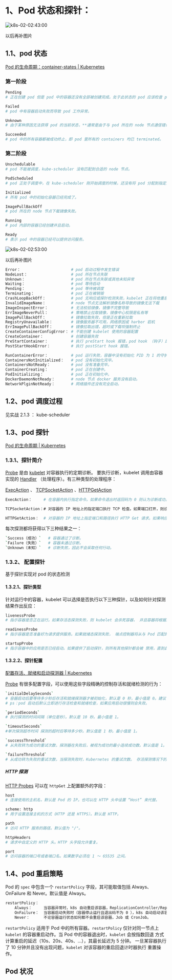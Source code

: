 # 1、Pod 状态和探针：

![k8s-02-02:43:00](._images/pod状态和探针/image-20220220112747351.png)

以后再补图片

## 1.1、pod 状态

[Pod 的生命周期：container-states | Kubernetes](https://kubernetes.io/zh/docs/concepts/workloads/pods/pod-lifecycle/#container-states)

### 第一阶段

```bash
Pending
# 正在创建 pod 但是 pod 中的容器还没有全部被创建完成。处于此状态的 pod 应该检查 pod 依赖的存储是否有挂载权限、镜像是否可以下载、调度是否正常等。

Failed
# pod 中有容器启动失败而导致 pod 工作异常。

Unknown
# 由于某种原因无法获得 pod 的当前状态，**通常是由于与 pod 所在的 node 节点通信错误。**

Succeeded
# pod 中的所有容器都被成功终止，即 pod 里所有的 containers 均已 terminated。
```

### 第二阶段

```bash
Unschedulable
# pod 不能被调度，kube-scheduler 没有匹配到合适的 node 节点。

PodScheduled
# pod 正处于调度中，在 kube-scheduler 刚开始调度的时候，还没有将 pod 分配到指定的 node，在筛选出合适的节点后就会更新 etcd 数据，将 pod 分配到指定的 node。

Initialized
# 所有 pod 中的初始化容器已经完成了。

ImagePullBackOff
# pod 所在的 node 节点下载镜像失败。

Running
# pod 内部的容器已经创建并且启动。

Ready
# 表示 pod 中的容器已经可以提供访问服务。
```

![k8s-02-02:53:00](._images/pod状态和探针/image-20220220115113095.png)

以后再补图片

```BASH
Error：						# pod 启动过程中发生错误
NodeLost：					# pod 所在节点失联
Unknown：					# pod 所在节点失联或其他未知异常
Waiting：					# pod 等待启动
Pending：					# pod 等待被调度
Terminating：				# pod 正在被销毁
CrashLoopBackOff：			# pod 无响应或探针检测失败，kubelet 正在将他重启。
InvalidImageName：			# node 节点无法解析镜像名称导致的镜像无法下载
ImageInspectError：			# 无法校验镜像，镜像不完整导致
ErrImageNeverPull：			# 策略禁止拉取镜像，镜像中心权限是私有等
ImagePullBackOff：			# 镜像拉取失败，但是正在重新拉取
RegistryUnavailable：		# 镜像服务器不可用，网络原因或 harbor 宕机
ErrImagePullBackOff：		# 镜像拉取出错，超时或下载呗强制终止
CreateContainerConfigError：	# 不能创建 kubelet 使用的容器配置
CreateContainer：			# 创建容器失败
PreStartContainer：			# 执行 preStart hook 报错，pod hook （钩子）是由 Kubernetes 管理的 kubelet 发起的，当容器中的进程启动前或者容器中的进程终止前运行，比如容器创建完成后里面的服务启动之前可以检查一下依赖的其他服务是否启动，或者容器退出之前可以把容器中的服务先通过命令停止。
PostStartHookError：			# 执行 postStart hook 报错。

RunContainerError：			# pod 运行失败，容器中没有初始化 PID 为 1 的守护进程等。
ContainersNotInitialized：	# pod 没有初始化完毕。
ContainersNotReady：			# pod 没有准备完毕。
ContainerCreating：			# pod 正在创建中。
PodInitializing：			# pod 正在初始化中。
DockerDaemonNotReady：		# node 节点 docker 服务没有启动。
NetworkPlginNotReady：		# 网络插件还没有完全启动。
```

## 1.2、pod 调度过程

见实战 2.1.3 ： kube-scheduler

## 1.3、pod 探针

[Pod 的生命周期 | Kubernetes](https://kubernetes.io/zh/docs/concepts/workloads/pods/pod-lifecycle/#container-probes)

### 1.3.1、探针简介

[Probe](https://kubernetes.io/docs/reference/generated/kubernetes-api/v1.23/#probe-v1-core) 是由 [kubelet](https://kubernetes.io/zh/docs/reference/command-line-tools-reference/kubelet/) 对容器执行的定期诊断。 要执行诊断，kubelet 调用由容器实现的 [Handler](https://kubernetes.io/docs/reference/generated/kubernetes-api/v1.23/#handler-v1-core) （处理程序）。有三种类型的处理程序：

[ExecAction](https://kubernetes.io/docs/reference/generated/kubernetes-api/v1.23/#execaction-v1-core)  、 [TCPSocketAction](https://kubernetes.io/docs/reference/generated/kubernetes-api/v1.23/#tcpsocketaction-v1-core)  、[HTTPGetAction](https://kubernetes.io/docs/reference/generated/kubernetes-api/v1.23/#httpgetaction-v1-core)

```bash
ExecAction： 	# 在容器内执行指定命令。如果命令退出时返回码为 0 则认为诊断成功。

TCPSocketAction：# 对容器的 IP 地址上的指定端口执行 TCP 检查。如果端口打开，则诊断被认为是成功的。

HTTPGetAction： 	# 对容器的 IP 地址上指定端口和路径执行 HTTP Get 请求。如果响应的状态码大于等于 200 且小于 400，则诊断被认为是成功的。
```

每次探测都将获得以下三种结果之一：

```bash
`Success（成功）`	# 容器通过了诊断。
`Failure（失败）`	# 容器未通过诊断。
`Unknown（未知）`	# 诊断失败，因此不会采取任何行动。
```

### 1.3.2、 配置探针

基于探针实现对 pod 的状态检测

#### 1.3.2.1、探针类型

针对运行中的容器，kubelet 可以选择是否执行以下三种探针，以及如何针对探测结果作出反应：

```bash
livenessProbe
# 指示容器是否正在运行。如果存活态探测失败，则 kubelet 会杀死容器， 并且容器将根据其重启策略决定未来。如果容器不提供存活探针， 则默认状态为 Success。

readinessProbe
# 指示容器是否准备好为请求提供服务。如果就绪态探测失败， 端点控制器将从与 Pod 匹配的所有服务的端点列表中删除该 Pod 的 IP 地址。 初始延迟之前的就绪态的状态值默认为 Failure。 如果容器不提供就绪态探针，则默认状态为 Success。

startupProbe
# 指示容器中的应用是否已经启动。如果提供了启动探针，则所有其他探针都会被 禁用，直到此探针成功为止。如果启动探测失败，kubelet 将杀死容器，而容器依其 重启策略进行重启。 如果容器没有提供启动探测，则默认状态为 Success。
```

#### 1.3.2.2、探针配置

[配置存活、就绪和启动探测器 | Kubernetes](https://kubernetes.io/zh/docs/tasks/configure-pod-container/configure-liveness-readiness-startup-probes/)

[Probe](https://kubernetes.io/docs/reference/generated/kubernetes-api/v1.23/#probe-v1-core) 有很多配置字段，可以使用这些字段精确的控制存活和就绪检测的行为：

```bash
`initialDelaySeconds`
# 容器启动后要等待多少秒后存活和就绪探测器才被初始化，默认是 0 秒，最小值是 0。建议 5-10秒、100-120秒，具体看应用和场景实测。
# ps：pod 启动后默认立即进行存活检查和就绪检查，如果应用启动很慢则会失败。

`periodSeconds`
# 执行探测的时间间隔（单位是秒）。默认是 10 秒。最小值是 1。

`timeoutSeconds`
#单次探测超市时间 探测的超时后等待多少秒。默认值是 1 秒。最小值是 1。

`successThreshold`
# 从失败转为成功的重试次数，探测器在失败后，被视为成功的最小连续成功数。默认值是 1。 存活和启动探测的这个值必须是 1。最小值是 1。

`failureThreshold`
# 从成功转为失败的重试次数，当探测失败时，Kubernetes 的重试次数。 存活探测情况下的放弃就意味着重新启动容器。 就绪探测情况下的放弃 Pod 会被打上未就绪的标签。默认值是 3。最小值是 1。
```

##### HTTP 探测 

[HTTP Probes](https://kubernetes.io/docs/reference/generated/kubernetes-api/v1.23/#httpgetaction-v1-core) 可以在 `httpGet` 上配置额外的字段：

```bash
host
# 连接使用的主机名，默认是 Pod 的 IP。也可以在 HTTP 头中设置 “Host” 来代替。

scheme: http
# 用于设置连接主机的方式（HTTP 还是 HTTPS）。默认是 HTTP。

path
# 访问 HTTP 服务的路径。默认值为 "/"。

httpHeaders
# 请求中自定义的 HTTP 头。HTTP 头字段允许重复。

port
# 访问容器的端口号或者端口名。如果数字必须在 1 ～ 65535 之间。
```



## 1.4、pod 重启策略

Pod 的 `spec` 中包含一个 `restartPolicy` 字段，其可能取值包括 Always、OnFailure 和 Never。默认值是 Always。

```bash
restartPolicy：
	Always：		当容器异常时，k8s 自动重启该容器，ReplicationController/Replicaset/Deployment。
	OnFailure：	当容器启动失败时（容器停止运行且退出码不为 0 ），k8s 自动启动该容器。
	Never：		不论容器运行状态如何都不会重启该容器，Job 或 CronJob。
```

`restartPolicy` 适用于 Pod 中的所有容器。`restartPolicy` 仅针对同一节点上 `kubelet` 的容器重启动作。当 Pod 中的容器退出时，`kubelet` 会按指数回退 方式计算重启的延迟（10s、20s、40s、...），其最长延迟为 5 分钟。 一旦某容器执行了 10 分钟并且没有出现问题，`kubelet` 对该容器的重启回退计时器执行 重置操作。

## Pod 状况 





























